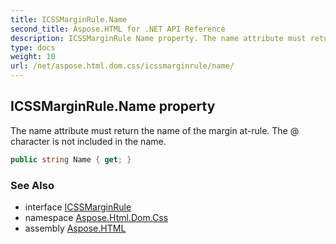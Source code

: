 ```yaml
---
title: ICSSMarginRule.Name
second_title: Aspose.HTML for .NET API Reference
description: ICSSMarginRule Name property. The name attribute must return the name of the margin at-rule. The  character is not included in the name
type: docs
weight: 10
url: /net/aspose.html.dom.css/icssmarginrule/name/
---
```

## ICSSMarginRule.Name property

The name attribute must return the name of the margin at-rule. The @ character is not included in the name.

```csharp
public string Name { get; }
```

### See Also

* interface [ICSSMarginRule](../)
* namespace [Aspose.Html.Dom.Css](../../../aspose.html.dom.css/)
* assembly [Aspose.HTML](../../../)
